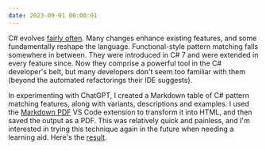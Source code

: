 ```yaml
---
date: 2023-09-01 00:00:01
---
```


C# evolves [fairly often](https://learn.microsoft.com/en-us/dotnet/csharp/whats-new/csharp-version-history). Many changes enhance existing features, and some fundamentally reshape the language. Functional-style pattern matching falls somewhere in between. They were introduced in C# 7 and were extended in every feature since. Now they comprise a powerful tool in the C# developer's belt, but many developers don't seem too familiar with them (beyond the automated refactorings their IDE suggests).

In experimenting with ChatGPT, I created a Markdown table of C# pattern matching features, along with variants, descriptions and examples. I used the [Markdown PDF](https://marketplace.visualstudio.com/items?itemName=yzane.markdown-pdf) VS Code extension to transform it into HTML, and then saved the output as a PDF. This was relatively quick and painless, and I'm interested in trying this technique again in the future when needing a learning aid. Here's the [result](/assets/attachments/c#-patterns-cheatsheet.pdf).
